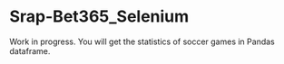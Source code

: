 # Srap-Bet365_Selenium

Work in progress.
You will get the statistics of soccer games in Pandas dataframe.
